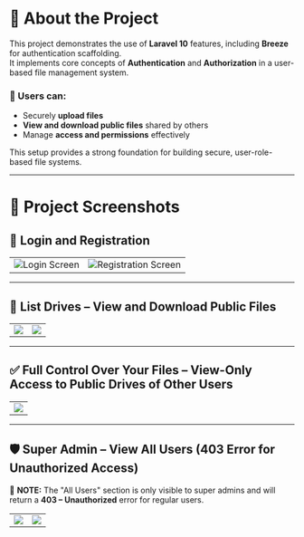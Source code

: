 # 📁 About the Project

This project demonstrates the use of **Laravel 10** features, including **Breeze** for authentication scaffolding.  
It implements core concepts of **Authentication** and **Authorization** in a user-based file management system.

### 🔑 Users can:
- Securely **upload files**
- **View and download public files** shared by others
- Manage **access and permissions** effectively

This setup provides a strong foundation for building secure, user-role-based file systems.

---

# 📸 Project Screenshots

## 🔐 Login and Registration

<table>
  <tr>
    <td><img src="https://github.com/user-attachments/assets/30546da2-baec-4373-8750-c6b6525d5c85" alt="Login Screen" /></td>
    <td><img src="https://github.com/user-attachments/assets/d2572589-4cc9-466c-961f-918381f661e0" alt="Registration Screen" /></td>
  </tr>
</table>

---

## 📂 List Drives – View and Download Public Files

<table>
  <tr>
    <td><img src="https://github.com/user-attachments/assets/ac97d20c-179d-45d3-a694-ef73f34de815" /></td>
    <td><img src="https://github.com/user-attachments/assets/b268d528-9354-40db-8b27-2adf70ab194c" /></td>
  </tr>
</table>

---

## ✅ Full Control Over Your Files – View-Only Access to Public Drives of Other Users

<table>
  <tr>
    <td><img src="https://github.com/user-attachments/assets/d95b1253-79d6-4e2b-949c-ad16a28df037"/></td>
  </tr>
</table>

---

## 🛡 Super Admin – View All Users (403 Error for Unauthorized Access)

📌 **NOTE:** The "All Users" section is only visible to super admins and will return a **403 – Unauthorized** error for regular users.

<table>
  <tr>
    <td><img src="https://github.com/user-attachments/assets/5a668daf-7613-40cd-a1f6-cfc3824d592e" /></td>
    <td><img src="https://github.com/user-attachments/assets/f15ac89a-1640-49c0-ba0e-df2fcf76ca42" /></td>
  </tr>
</table>

